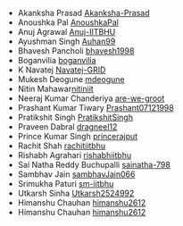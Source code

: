 * Akanksha Prasad [Akanksha-Prasad](https://github.com/Akanksha-Prasad)
* Anoushka Pal [AnoushkaPal](https://github.com/AnoushkaPal)
* Anuj Agrawal [Anuj-IITBHU](https://github.com/Anuj-IITBHU)
* Ayushman Singh [Auhan99](https://github.com/Auhan99)
* Bhavesh Pancholi [bhavesh1998](https://github.com/bhavesh1998)
* Boganvilia [boganvilia](http://github.com/boganvilia)
* K Navatej [Navatej-GRID](https://github.com/Navatej-GRID)
* Mukesh Deogune [mdeogune](https://github.com/mdeogune)
* Nitin Mahawar[nitiniit](https://github.com/nitiniit)
* Neeraj Kumar Chanderiya [are-we-groot](https://github.com/are-we-groot)
* Prashant Kumar Tiwary [Prashant07121998](https://github.com/Prashant07121998)
* Pratikshit Singh [PratikshitSingh](https://github.com/PratikshitSingh)
* Praveen Dabral  [dragneel12](https://github.com/dragneel12)
* Prince Kumar Singh [princerajput](https://github.com/princerajput) 
* Rachit Shah [rachitiitbhu](https://github.com/rachitiitbhu)
* Rishabh Agrahari [rishabhiitbhu](https://github.com/rishabhiitbhu) 
* Sai Natha Reddy Buchupalli [sainatha-798](https://github.com/sainatha-798)
* Sambhav Jain [sambhavJain066](http://github.com/sambhavJain066)
* Srimukha Paturi [sm-iitbhu](https://github.com/sm-iitbhu)
* Utkarsh Sinha [Utkarsh2524992](https://github.com/Utkarsh2524992)
* Himanshu Chauhan [himanshu2612](https://github.com/himanshu2612)
* Himanshu Chauhan [himanshu2612](https://github.com/himanshu2612)
